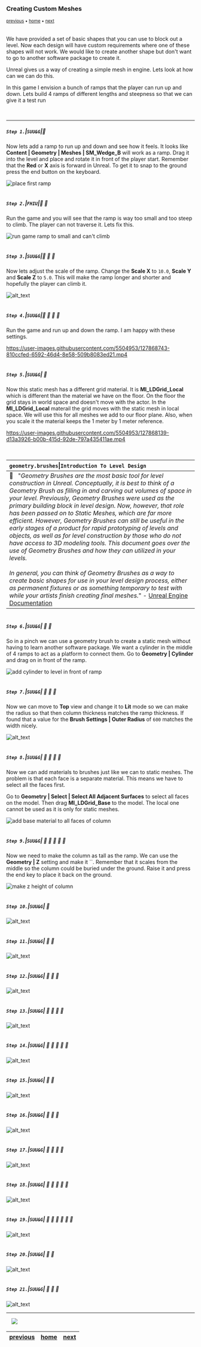 <img src="https://via.placeholder.com/1000x4/45D7CA/45D7CA" alt="drawing" height="4px"/>

### Creating Custom Meshes

<sub>[previous](../holodeck/README.md#user-content-setting-up-holodeck) • [home](../README.md#user-content-ue4-hello-world) • [next](../readme/README.md#user-content-readmemd-file)</sub>

<img src="https://via.placeholder.com/1000x4/45D7CA/45D7CA" alt="drawing" height="4px"/>

We have provided a set of basic shapes that you can use to block out a level.  Now each design will have custom requirements where one of these shapes will not work. We would like to create another shape but don't want to go to another software package to create it.

Unreal gives us a way of creating a simple mesh in engine. Lets look at how can we can do this.

In this game I envision a bunch of ramps that the player can run up and down.  Lets build 4 ramps of different lengths and steepness so that we can give it a test run

<br>

---


##### `Step 1.`\|`SUU&G`|:small_blue_diamond:

Now lets add a ramp to run up and down and see how it feels.  It looks like **Content | Geometry | Meshes | SM_Wedge_B** will work as a ramp.  Drag it into the level and place and rotate it in front of the player start.  Remember that the **Red** or **X** axis is forward in Unreal. To get it to snap to the ground press the <btn>end</btn> button on the keyboard.

![place first ramp](images/PlaceFirstRamp.jpg)

<img src="https://via.placeholder.com/500x2/45D7CA/45D7CA" alt="drawing" height="2px" alt = ""/>

##### `Step 2.`\|`FHIU`|:small_blue_diamond: :small_blue_diamond: 

Run the game and you will see that the ramp is way too small and too steep to climb.  The player can not traverse it.  Lets fix this.

![run game ramp to small and can't climb](images/RunUneditedRamp.jpg)

<img src="https://via.placeholder.com/500x2/45D7CA/45D7CA" alt="drawing" height="2px" alt = ""/>

##### `Step 3.`\|`SUU&G`|:small_blue_diamond: :small_blue_diamond: :small_blue_diamond:

Now lets adjust the scale of the ramp.  Change the **Scale X** to `10.0`, **Scale Y** and **Scale Z** to `5.0`. This will make the ramp longer and shorter and hopefully the player can climb it.

![alt_text](images/ResizeScaleOfFirstRamp.jpg)

<img src="https://via.placeholder.com/500x2/45D7CA/45D7CA" alt="drawing" height="2px" alt = ""/>

##### `Step 4.`\|`SUU&G`|:small_blue_diamond: :small_blue_diamond: :small_blue_diamond: :small_blue_diamond:

Run the game and run up and down the ramp. I am happy with these settings.

https://user-images.githubusercontent.com/5504953/127868743-810ccfed-6592-46d4-8e58-509b8083ed21.mp4

<img src="https://via.placeholder.com/500x2/45D7CA/45D7CA" alt="drawing" height="2px" alt = ""/>

##### `Step 5.`\|`SUU&G`| :small_orange_diamond:

Now this static mesh has a different grid material.  It is **MI_LDGrid_Local** which is different than the material we have on the floor.  On the floor the grid stays in world space and doesn't move with the actor.  In the **MI_LDGrid_Local** materail the grid moves with the static mesh in local space.  We will use this for all meshes we add to our floor plane.  Also, when you scale it the material keeps the 1 meter by 1 meter reference.

https://user-images.githubusercontent.com/5504953/127868139-d13a3926-b00b-415d-92de-797a435411ae.mp4

<img src="https://via.placeholder.com/500x2/45D7CA/45D7CA" alt="drawing" height="2px" alt = ""/>

<img src="https://via.placeholder.com/500x2/45D7CA/45D7CA" alt="drawing" height="2px" alt = ""/>

| `geometry.brushes`\|`Introduction To Level Design`| 
| :--- |
| :floppy_disk: &nbsp;&nbsp;"*Geometry Brushes are the most basic tool for level construction in Unreal. Conceptually, it is best to think of a Geometry Brush as filling in and carving out volumes of space in your level. Previously, Geometry Brushes were used as the primary building block in level design. Now, however, that role has been passed on to Static Meshes, which are far more efficient. However, Geometry Brushes can still be useful in the early stages of a product for rapid prototyping of levels and objects, as well as for level construction by those who do not have access to 3D modeling tools. This document goes over the use of Geometry Brushes and how they can utilized in your levels.<br><br>In general, you can think of Geometry Brushes as a way to create basic shapes for use in your level design process, either as permanent fixtures or as something temporary to test with while your artists finish creating final meshes.*" - [Unreal Engine Documentation](https://docs.unrealengine.com/4.26/en-US/Basics/Actors/Brushes/) |

<img src="https://via.placeholder.com/500x2/45D7CA/45D7CA" alt="drawing" height="2px" alt = ""/>

##### `Step 6.`\|`SUU&G`| :small_orange_diamond: :small_blue_diamond:

So in a pinch we can use a geometry brush to create a static mesh without having to learn another software package. We want a cylinder in the middle of 4 ramps to act as a platform to connect them. Go to **Geometry | Cylinder** and drag on in front of the ramp.

![add cylinder to level in front of ramp](images/CylinderInLevel.jpg)

<img src="https://via.placeholder.com/500x2/45D7CA/45D7CA" alt="drawing" height="2px" alt = ""/>

##### `Step 7.`\|`SUU&G`| :small_orange_diamond: :small_blue_diamond: :small_blue_diamond:

Now we can move to **Top** view and change it to **Lit** mode so we can make the radius so that then column thickness matches the ramp thickness.  If found that a value for the **Brush Settings | Outer Radius** of `600` matches the width nicely.

![alt_text](images/ScaleCylinderDiameter.jpg)

<img src="https://via.placeholder.com/500x2/45D7CA/45D7CA" alt="drawing" height="2px" alt = ""/>

##### `Step 8.`\|`SUU&G`| :small_orange_diamond: :small_blue_diamond: :small_blue_diamond: :small_blue_diamond:

Now we can add materials to brushes just like we can to static meshes.  The problem is that each face is a separate material.  This means we have to select all the faces first.

Go to **Geometry | Select | Select All Adjacent Surfaces** to select all faces on the model.  Then drag **MI_LDGrid_Base** to the model.  The local one cannot be used as it is only for static meshes. 

![add base material to all faces of column](images/AddMaterialToBrush2.jpg)

<img src="https://via.placeholder.com/500x2/45D7CA/45D7CA" alt="drawing" height="2px" alt = ""/>

##### `Step 9.`\|`SUU&G`| :small_orange_diamond: :small_blue_diamond: :small_blue_diamond: :small_blue_diamond: :small_blue_diamond:

Now we need to make the column as tall as the ramp. We can use the **Geometry | Z** setting and make it ``.  Remember that it scales from the middle so the column could be buried under the ground.  Raise it and press the <btn>end</btn> key to place it back on the ground.

![make z height of column](images/MatchHeight.jpg)

<img src="https://via.placeholder.com/500x2/45D7CA/45D7CA" alt="drawing" height="2px" alt = ""/>

##### `Step 10.`\|`SUU&G`| :large_blue_diamond:

![alt_text](images/.jpg)

<img src="https://via.placeholder.com/500x2/45D7CA/45D7CA" alt="drawing" height="2px" alt = ""/>

##### `Step 11.`\|`SUU&G`| :large_blue_diamond: :small_blue_diamond: 

![alt_text](images/.jpg)

<img src="https://via.placeholder.com/500x2/45D7CA/45D7CA" alt="drawing" height="2px" alt = ""/>


##### `Step 12.`\|`SUU&G`| :large_blue_diamond: :small_blue_diamond: :small_blue_diamond: 

![alt_text](images/.jpg)

<img src="https://via.placeholder.com/500x2/45D7CA/45D7CA" alt="drawing" height="2px" alt = ""/>

##### `Step 13.`\|`SUU&G`| :large_blue_diamond: :small_blue_diamond: :small_blue_diamond:  :small_blue_diamond: 

![alt_text](images/.jpg)

<img src="https://via.placeholder.com/500x2/45D7CA/45D7CA" alt="drawing" height="2px" alt = ""/>

##### `Step 14.`\|`SUU&G`| :large_blue_diamond: :small_blue_diamond: :small_blue_diamond: :small_blue_diamond:  :small_blue_diamond: 

![alt_text](images/.jpg)

<img src="https://via.placeholder.com/500x2/45D7CA/45D7CA" alt="drawing" height="2px" alt = ""/>

##### `Step 15.`\|`SUU&G`| :large_blue_diamond: :small_orange_diamond: 

![alt_text](images/.jpg)

<img src="https://via.placeholder.com/500x2/45D7CA/45D7CA" alt="drawing" height="2px" alt = ""/>

##### `Step 16.`\|`SUU&G`| :large_blue_diamond: :small_orange_diamond:   :small_blue_diamond: 

![alt_text](images/.jpg)

<img src="https://via.placeholder.com/500x2/45D7CA/45D7CA" alt="drawing" height="2px" alt = ""/>

##### `Step 17.`\|`SUU&G`| :large_blue_diamond: :small_orange_diamond: :small_blue_diamond: :small_blue_diamond:

![alt_text](images/.jpg)

<img src="https://via.placeholder.com/500x2/45D7CA/45D7CA" alt="drawing" height="2px" alt = ""/>

##### `Step 18.`\|`SUU&G`| :large_blue_diamond: :small_orange_diamond: :small_blue_diamond: :small_blue_diamond: :small_blue_diamond:

![alt_text](images/.jpg)

<img src="https://via.placeholder.com/500x2/45D7CA/45D7CA" alt="drawing" height="2px" alt = ""/>

##### `Step 19.`\|`SUU&G`| :large_blue_diamond: :small_orange_diamond: :small_blue_diamond: :small_blue_diamond: :small_blue_diamond: :small_blue_diamond:

![alt_text](images/.jpg)

<img src="https://via.placeholder.com/500x2/45D7CA/45D7CA" alt="drawing" height="2px" alt = ""/>

##### `Step 20.`\|`SUU&G`| :large_blue_diamond: :large_blue_diamond:

![alt_text](images/.jpg)

<img src="https://via.placeholder.com/500x2/45D7CA/45D7CA" alt="drawing" height="2px" alt = ""/>

##### `Step 21.`\|`SUU&G`| :large_blue_diamond: :large_blue_diamond: :small_blue_diamond:

![alt_text](images/.jpg)

___

<img src="https://via.placeholder.com/500x2/45D7CA/45D7CA" alt="drawing" height="2px" alt = ""/>

<img src="https://via.placeholder.com/1000x4/dba81a/dba81a" alt="drawing" height="4px" alt = ""/>

<img src="https://via.placeholder.com/1000x100/45D7CA/000000/?text=Next Up - README.md File">

<img src="https://via.placeholder.com/1000x4/dba81a/dba81a" alt="drawing" height="4px" alt = ""/>

| [previous](../holodeck/README.md#user-content-setting-up-holodeck)| [home](../README.md#user-content-ue4-hello-world) | [next](../readme/README.md#user-content-readmemd-file)|
|---|---|---|
